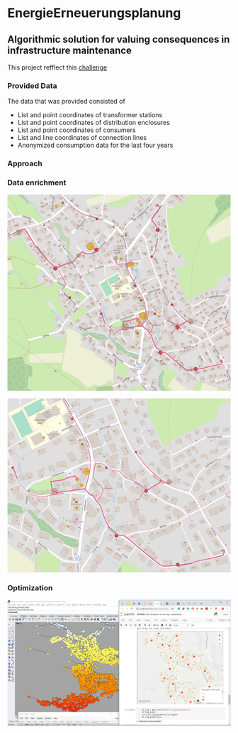 # EnergieErneuerungsplanung
## Algorithmic solution for valuing consequences in infrastructure maintenance

This project refflect this [challenge](https://hack.opendata.ch/project/341)

### Provided Data
The data that was provided consisted of
- List and point coordinates of transformer stations
- List and point coordinates of distribution enclosures
- List and point coordinates of consumers
- List and line coordinates of connection lines
- Anonymized consumption data for the last four years

### Approach

### Data enrichment
![overview image](energy-hack-341-1.png.jpg)

![detail image](energy-hackathon-341-2.png)

### Optimization
[<img width="900" alt="OpenDataHackathon" src="Screenshot_110.jpg">](https://twitter.com/algo_tecture)
